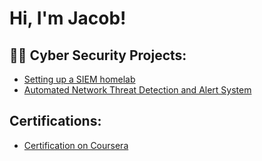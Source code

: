 <h1>Hi, I'm Jacob!</h1>

<h2>👨‍💻 Cyber Security Projects:</h2>
<ul>
  <li><a href="https://github.com/Hbarcod/Setting-up-a-SIEM">Setting up a SIEM homelab</a></li>
  <li><a href="https://github.com/Hbarcod/Automated-Network-Threat-Detection-and-Alert-System/tree/main">Automated Network Threat Detection and Alert System</a></li>
</ul>

<h2>Certifications:</h2>
<ul>
  <li><a href="https://coursera.org/share/de48b3d6017f31ec67ba97452d5d853c">Certification on Coursera</a></li>
</ul>

